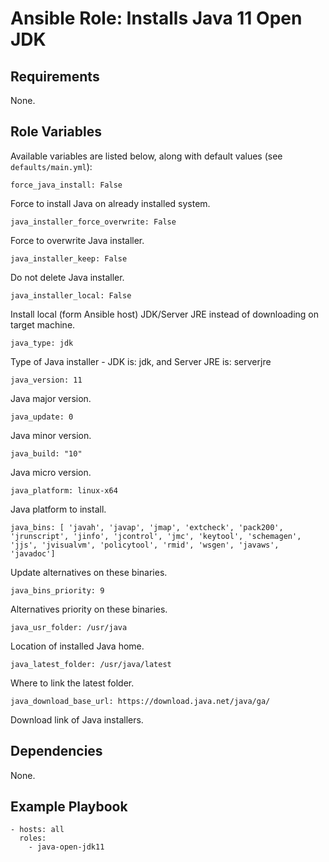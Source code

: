 # Ansible Role: Installs Java 11 Open JDK

## Requirements

None.

## Role Variables

Available variables are listed below, along with default values (see `defaults/main.yml`):

    force_java_install: False

Force to install Java on already installed system.

    java_installer_force_overwrite: False

Force to overwrite Java installer.

    java_installer_keep: False

Do not delete Java installer.

    java_installer_local: False

Install local (form Ansible host) JDK/Server JRE instead of downloading on target machine.

    java_type: jdk

Type of Java installer - JDK is: jdk, and Server JRE is: serverjre

    java_version: 11

Java major version.

    java_update: 0

Java minor version.

    java_build: "10"

Java micro version.

    java_platform: linux-x64

Java platform to install.

    java_bins: [ 'javah', 'javap', 'jmap', 'extcheck', 'pack200', 'jrunscript', 'jinfo', 'jcontrol', 'jmc', 'keytool', 'schemagen', 'jjs', 'jvisualvm', 'policytool', 'rmid', 'wsgen', 'javaws', 'javadoc']

Update alternatives on these binaries.

    java_bins_priority: 9

Alternatives priority on these binaries.

    java_usr_folder: /usr/java

Location of installed Java home.

    java_latest_folder: /usr/java/latest

Where to link the latest folder.

    java_download_base_url: https://download.java.net/java/ga/

Download link of Java installers.

## Dependencies

None.

## Example Playbook

    - hosts: all
      roles:
        - java-open-jdk11

